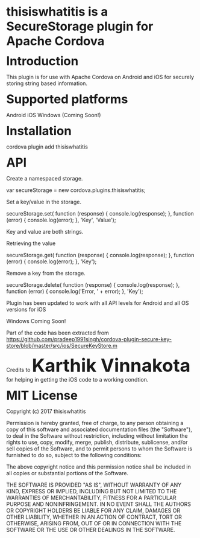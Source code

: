 <font size="6"><b>thisiswhatitis is a SecureStorage plugin for Apache Cordova</b></font>

<font size="6"><b>Introduction</b></font>

This plugin is for use with Apache Cordova on Android and iOS for securely storing string based information.

<font size="6"><b>Supported platforms</b></font>

Android
iOS
Windows (Coming Soon!)


<font size="6"><b>Installation</b></font>

cordova plugin add thisiswhatitis


<font size="6"><b>API</b></font>

Create a namespaced storage.

var secureStorage = new cordova.plugins.thisiswhatitis;

Set a key/value in the storage.

secureStorage.set(
    function (response) { console.log(response); },
    function (error) { console.log(error); },
    'Key', 'Value');

Key and value are both strings.

Retrieving the value

secureStorage.get(
    function (response) { console.log(response); },
    function (error) { console.log(error); },
    'Key');

Remove a key from the storage.

secureStorage.delete(
    function (response) { console.log(response); },
    function (error) { console.log('Error, ' + error); },
    'Key');

Plugin has been updated to work with all API levels for Android and all OS versions for iOS

Windows Coming Soon!

Part of the code has been extracted from https://github.com/pradeep1991singh/cordova-plugin-secure-key-store/blob/master/src/ios/SecureKeyStore.m 

Credits to <font size="8"><b>Karthik Vinnakota</b></font> for helping in getting the iOS code to a working condtion.

<font size="6"><b>MIT License</b></font>

Copyright (c) 2017 thisiswhatitis

Permission is hereby granted, free of charge, to any person obtaining a copy
of this software and associated documentation files (the "Software"), to deal
in the Software without restriction, including without limitation the rights
to use, copy, modify, merge, publish, distribute, sublicense, and/or sell
copies of the Software, and to permit persons to whom the Software is
furnished to do so, subject to the following conditions:

The above copyright notice and this permission notice shall be included in all
copies or substantial portions of the Software.

THE SOFTWARE IS PROVIDED "AS IS", WITHOUT WARRANTY OF ANY KIND, EXPRESS OR
IMPLIED, INCLUDING BUT NOT LIMITED TO THE WARRANTIES OF MERCHANTABILITY,
FITNESS FOR A PARTICULAR PURPOSE AND NONINFRINGEMENT. IN NO EVENT SHALL THE
AUTHORS OR COPYRIGHT HOLDERS BE LIABLE FOR ANY CLAIM, DAMAGES OR OTHER
LIABILITY, WHETHER IN AN ACTION OF CONTRACT, TORT OR OTHERWISE, ARISING FROM,
OUT OF OR IN CONNECTION WITH THE SOFTWARE OR THE USE OR OTHER DEALINGS IN THE
SOFTWARE.